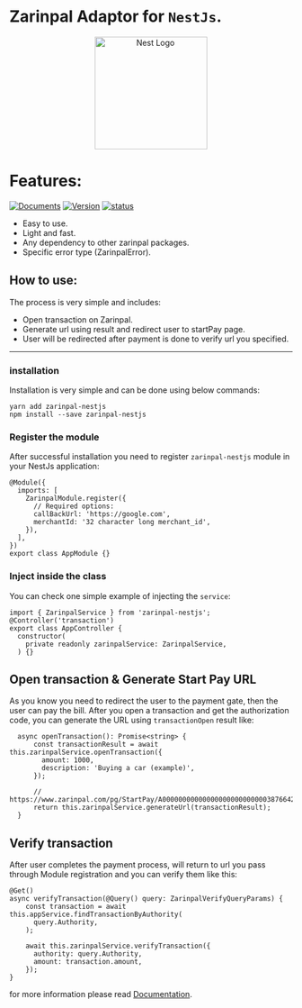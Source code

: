 # Zarinpal Adaptor for `NestJs`.

<p align="center">
  <a href="http://nestjs.com/" target="blank"><img src="https://nestjs.com/img/logo-small.svg" width="200" alt="Nest Logo" /></a>
</p>

[circleci-image]: https://img.shields.io/circleci/build/github/nestjs/nest/master?token=abc123def456




# Features: 

[circleci-url]: https://circleci.com/gh/nestjs/nest
[![Documents](https://badgen.net/badge/Documents/v1/blue?icon=wiki)](https://github.com/me-dira/zarinpal-nestjs/wiki)
[![Version](https://badgen.net/badge/Version/v1.0.0/orange?icon=github)](https://github.com/me-dira/zarinpal-nestjs)
[![status](https://badgen.net/badge/Status/Released/green?icon=now)](https://github.com/me-dira/zarinpal-nestjs)

- Easy to use.
- Light and fast.
- Any dependency to other zarinpal packages.
- Specific error type (ZarinpalError).

## How to use:
The process is very simple and includes:

- Open transaction on Zarinpal.
- Generate url using result and redirect user to startPay page.
- User will be redirected after payment is done to verify url you specified.

---
### installation
Installation is very simple and can be done using below commands:

```
yarn add zarinpal-nestjs
npm install --save zarinpal-nestjs
```

### Register the module
After successful installation you need to register `zarinpal-nestjs` module in your NestJs application:

```
@Module({
  imports: [
    ZarinpalModule.register({
      // Required options:
      callBackUrl: 'https://google.com',
      merchantId: '32 character long merchant_id',
    }),
  ],
})
export class AppModule {}

```


### Inject inside the class
You can check one simple example of injecting the `service`:

```
import { ZarinpalService } from 'zarinpal-nestjs';
@Controller('transaction')
export class AppController {
  constructor(
    private readonly zarinpalService: ZarinpalService,
  ) {}

```

## Open transaction & Generate Start Pay URL
As you know you need to redirect the user to the payment gate, then the user can pay the bill. After you open a transaction and get the authorization code, you can generate the URL using `transactionOpen` result like:
```
  async openTransaction(): Promise<string> {
      const transactionResult = await this.zarinpalService.openTransaction({
        amount: 1000,
        description: 'Buying a car (example)',
      });
      
      // https://www.zarinpal.com/pg/StartPay/A00000000000000000000000000387664294
      return this.zarinpalService.generateUrl(transactionResult);
  }
```

## Verify transaction
After user completes the payment process, will return to url you pass through Module registration and you can verify them like this:

```
@Get()
async verifyTransaction(@Query() query: ZarinpalVerifyQueryParams) {
    const transaction = await this.appService.findTransactionByAuthority(
      query.Authority,
    );

    await this.zarinpalService.verifyTransaction({
      authority: query.Authority,
      amount: transaction.amount,
    });
}
```
for more information please read [Documentation](https://github.com/me-dira/zarinpal-nestjs/wiki).
